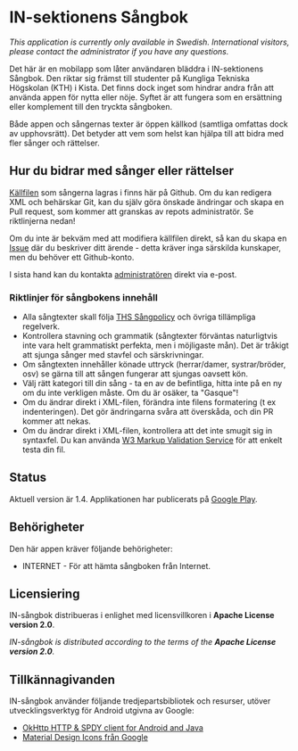 IN-sektionens Sångbok
=====================

_This application is currently only available in Swedish. International visitors, please contact
the administrator if you have any questions._

Det här är en mobilapp som låter användaren bläddra i IN-sektionens Sångbok. Den riktar sig främst
till studenter på Kungliga Tekniska Högskolan (KTH) i Kista. Det finns dock inget som hindrar andra
från att använda appen för nytta eller nöje. Syftet är att fungera som en ersättning eller
komplement till den tryckta sångboken.

Både appen och sångernas texter är öppen källkod (samtliga omfattas dock av upphovsrätt). Det betyder
att vem som helst kan hjälpa till att bidra med fler sånger och rättelser.

## Hur du bidrar med sånger eller rättelser
[Källfilen](https://github.com/wsv-accidis/in-sangbok/blob/master/sangbok/main.xml) som sångerna
lagras i finns här på Github. Om du kan redigera XML och behärskar Git, kan du själv göra önskade
ändringar och skapa en Pull request, som kommer att granskas av repots administratör. Se
riktlinjerna nedan!

Om du inte är bekväm med att modifiera källfilen direkt, så kan du skapa en
[Issue](https://github.com/wsv-accidis/in-sangbok/issues) där du beskriver ditt ärende - detta
kräver inga särskilda kunskaper, men du behöver ett Github-konto.

I sista hand kan du kontakta [administratören](https://github.com/wsv-accidis) direkt via e-post.

### Riktlinjer för sångbokens innehåll
* Alla sångtexter skall följa [THS Sångpolicy](http://ths.kth.se/om-ths/styrdokument-och-moteshandlingar/)
  och övriga tillämpliga regelverk.
* Kontrollera stavning och grammatik (sångtexter förväntas naturligtvis inte vara helt grammatiskt
  perfekta, men i möjligaste mån). Det är tråkigt att sjunga sånger med stavfel och särskrivningar.
* Om sångtexten innehåller könade uttryck (herrar/damer, systrar/bröder, osv) se gärna till att
  sången fungerar att sjungas oavsett kön.
* Välj rätt kategori till din sång - ta en av de befintliga, hitta inte på en ny om du inte
  verkligen måste. Om du är osäker, ta "Gasque"!
* Om du ändrar direkt i XML-filen, förändra inte filens formatering (t ex indenteringen). Det gör
  ändringarna svåra att överskåda, och din PR kommer att nekas.
* Om du ändrar direkt i XML-filen, kontrollera att det inte smugit sig in syntaxfel. Du kan
  använda [W3 Markup Validation Service](https://validator.w3.org/) för att enkelt testa din fil.

## Status
Aktuell version är 1.4. Applikationen har publicerats på
[Google Play](https://play.google.com/store/apps/details?id=se.insektionen.songbook).

## Behörigheter
Den här appen kräver följande behörigheter:

* INTERNET - För att hämta sångboken från Internet.

## Licensiering
IN-sångbok distribueras i enlighet med licensvillkoren i **Apache License version 2.0**.

_IN-sångbok is distributed according to the terms of the **Apache License version 2.0**._

## Tillkännagivanden
IN-sångbok använder följande tredjepartsbibliotek och resurser, utöver
utvecklingsverktyg för Android utgivna av Google:

* [OkHttp HTTP & SPDY client for Android and Java](https://github.com/square/okhttp)
* [Material Design Icons från Google](https://github.com/google/material-design-icons)
